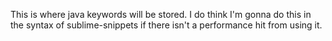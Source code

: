 This is where java keywords will be stored. I do think
I'm gonna do this in the syntax of sublime-snippets if
there isn't a performance hit from using it.
